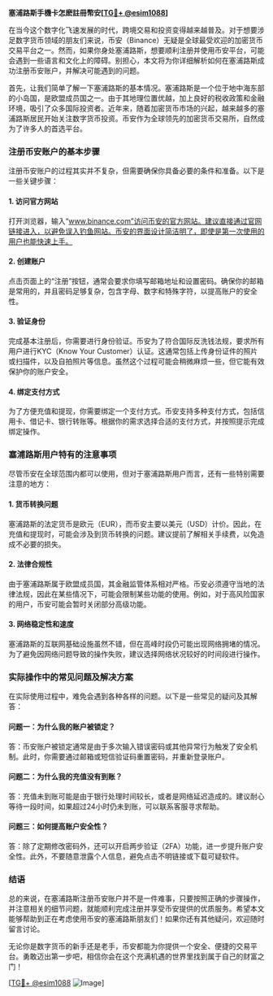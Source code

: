 **塞浦路斯手機卡怎麽註冊幣安[[TG💪+ @esim1088](https://t.me/s/esim1088)]**

在当今这个数字化飞速发展的时代，跨境交易和投资变得越来越普及。对于想要涉足数字货币领域的朋友们来说，币安（Binance）无疑是全球最受欢迎的加密货币交易平台之一。然而，如果你身处塞浦路斯，想要顺利注册并使用币安平台，可能会遇到一些语言和文化上的障碍。别担心，本文将为你详细解析如何在塞浦路斯成功注册币安账户，并解决可能遇到的问题。

首先，让我们简单了解一下塞浦路斯的基本情况。塞浦路斯是一个位于地中海东部的小岛国，是欧盟成员国之一。由于其地理位置优越，加上良好的税收政策和金融环境，吸引了众多国际投资者。近年来，随着加密货币市场的兴起，越来越多的塞浦路斯居民开始关注数字货币投资。币安作为全球领先的加密货币交易所，自然成为了许多人的首选平台。

### 注册币安账户的基本步骤

注册币安账户的过程其实并不复杂，但需要确保你具备必要的条件和准备。以下是一些关键步骤：

#### 1. 访问官方网站

打开浏览器，输入“www.binance.com”访问币安的官方网站。建议直接通过官网链接进入，以避免误入钓鱼网站。币安的界面设计简洁明了，即使是第一次使用的用户也能快速上手。

#### 2. 创建账户

点击页面上的“注册”按钮，通常会要求你填写邮箱地址和设置密码。确保你的邮箱是常用的，并且密码足够复杂，包含字母、数字和特殊字符，以提高账户的安全性。

#### 3. 验证身份

完成基本注册后，你需要进行身份验证。币安为了符合国际反洗钱法规，要求所有用户进行KYC（Know Your Customer）认证。这通常包括上传身份证件的照片或扫描件，以及自拍照片等信息。虽然这个过程可能会稍微麻烦一些，但它能有效保护你的账户安全。

#### 4. 绑定支付方式

为了方便充值和提现，你需要绑定一个支付方式。币安支持多种支付方式，包括信用卡、借记卡、银行转账等。根据你的需求选择合适的支付方式，并按照提示完成绑定操作。

### 塞浦路斯用户特有的注意事项

尽管币安在全球范围内都可以使用，但对于塞浦路斯用户而言，还有一些特别需要注意的地方：

#### 1. 货币转换问题

塞浦路斯的法定货币是欧元（EUR），而币安主要以美元（USD）计价。因此，在充值和提现时，可能会涉及到货币转换的问题。建议提前了解相关手续费，以免造成不必要的损失。

#### 2. 法律合规性

由于塞浦路斯属于欧盟成员国，其金融监管体系相对严格。币安必须遵守当地的法律法规，因此在某些情况下，可能会限制某些功能的使用。例如，对于高风险国家的用户，币安可能会暂时关闭部分高级功能。

#### 3. 网络稳定性和速度

塞浦路斯的互联网基础设施虽然不错，但在高峰时段仍可能出现网络拥堵的情况。为了避免因网络问题导致的操作失败，建议选择网络状况较好的时间段进行操作。

### 实际操作中的常见问题及解决方案

在实际使用过程中，难免会遇到各种各样的问题。以下是一些常见的疑问及其解答：

#### 问题一：为什么我的账户被锁定？

答：币安账户被锁定通常是由于多次输入错误密码或其他异常行为触发了安全机制。此时，你需要通过邮箱或短信验证码重置密码，并重新登录账户。

#### 问题二：为什么我的充值没有到账？

答：充值未到账可能是由于银行处理时间较长，或者是网络延迟造成的。建议耐心等待一段时间，如果超过24小时仍未到账，可以联系客服寻求帮助。

#### 问题三：如何提高账户安全性？

答：除了定期修改密码外，还可以开启两步验证（2FA）功能，进一步提升账户安全性。此外，不要随意泄露个人信息，避免点击不明链接或下载可疑软件。

### 结语

总的来说，在塞浦路斯注册币安账户并不是一件难事，只要按照正确的步骤操作，并注意相关的细节问题，就能顺利完成注册并享受币安提供的优质服务。希望本文能够帮助到正在考虑使用币安的塞浦路斯朋友们！如果你还有其他疑问，欢迎随时留言讨论。

无论你是数字货币的新手还是老手，币安都能为你提供一个安全、便捷的交易平台。勇敢迈出第一步吧，相信你会在这个充满机遇的世界里找到属于自己的财富之门！

[[TG💪+ @esim1088](https://t.me/s/esim1088) ![Image](https://i.postimg.cc/4NQfJmqS/Snipaste-2025-05-13-00-14-12.png)]